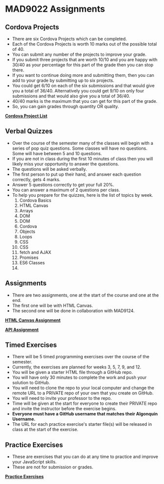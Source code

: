 # MAD9022 Assignments

## Cordova Projects <Badge text="40% of Final Grade"/>

- There are six Cordova Projects which can be completed.
- Each of the Cordova Projects is worth 10 marks out of the possible total of 40.
- You can submit any number of the projects to improve your grade.
- If you submit three projects that are worth 10/10 and you are happy with 30/40 as your percentage for this part of the grade then you can stop there.
- If you want to continue doing more and submitting them, then you can add to your grade by submitting up to six projects.
- You could get 6/10 on each of the six submissions and that would give you a total of 36/40. Alternatively you could get 9/10 on only four submissions and that would also give you a total of 36/40.
- 40/40 marks is the maximum that you can get for this part of the grade.
- So, you can gain grades through quantity OR quality.

**[Cordova Project List](./projects.md)**



## Verbal Quizzes <Badge text="20% of Final Grade"/>

- Over the course of the semester many of the classes will begin with a series of pop quiz questions. Some classes will have no questions. Some will have between 5 and 10 questions.
- If you are not in class during the first 10 minutes of class then you will likely miss your opportunity to answer the questions.
- The questions will be asked verbally.
- The first person to put up their hand, and answer each question correctly, gets 4 marks.
- Answer 5 questions correctly to get your full 20%.
- You can answer a maximum of 2 questions per class.
- To help you prepare for the quizzes, here is the list of topics by week.
    1. Cordova Basics
    2. HTML Canvas
    3. Arrays
    4. DOM
    5. DOM
    6. Cordova
    7. Objects
    8. Loops
    9. CSS
    10. CSS
    11. fetch and AJAX
    12. Promises
    13. ES6 Classes
    14. 


## Assignments <Badge text="20% of Final Grade"/>

- There are two assignments, one at the start of the course and one at the end.
- The first one will be with HTML Canvas.
- The second one will be done in collaboration with MAD9124.

**[HTML Canvas Assignment](./canvas.md)**

**[API Assignment](./api.md)**

## Timed Exercises <Badge text="20% of Final Grade"/>

- There will be 5 timed programming exercises over the course of the semester.
- Currently, the exercises are planned for weeks 3, 5, 7, 9, and 12.
- You will be given a starter HTML file through a GitHub repo.
- You will have only 30 minutes to complete the work and push your solution to GitHub.
- You will need to clone the repo to your local computer and change the remote URL to a PRIVATE repo of your own that you create on GitHub.
- You will need to invite your professor to the repo.
- Time will be given at the start for everyone to create their PRIVATE repo and invite the instructor before the exercise begins.
- **Everyone must have a GitHub username that matches their Algonquin Username.**
- The URL for each practice exercise's starter file(s) will be released in class at the start of the exercise.

## Practice Exercises

- These are exercises that you can do at any time to practice and improve your JavaScript skills. 
- These are not for submission or grades.

**[Practice Exercises](./practice.md)**

